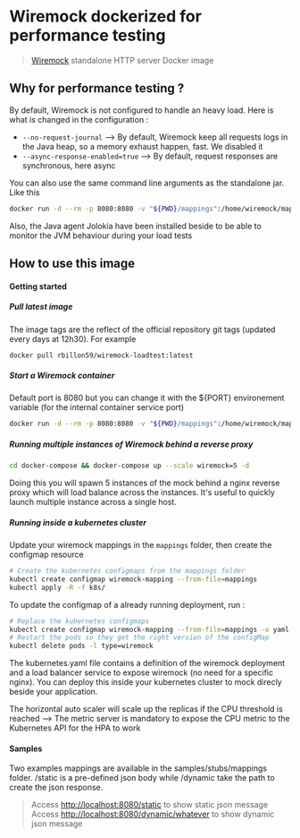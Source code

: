 # Wiremock dockerized for performance testing

> [Wiremock](http://wiremock.org) standalone HTTP server Docker image

## Why for performance testing ?

By default, Wiremock is not configured to handle an heavy load. Here is what is changed in the configuration :

- `--no-request-journal` --> By default, Wiremock keep all requests logs in the Java heap, so a memory exhaust happen, fast. We disabled it
- `--async-response-enabled=true` --> By default, request responses are synchronous, here async

You can also use the same command line arguments as the standalone jar. Like this

```sh
docker run -d --rm -p 8080:8080 -v "${PWD}/mappings":/home/wiremock/mappings rbillon59/wiremock-loadtest:latest
```

Also, the Java agent Jolokia have been installed beside to be able to monitor the JVM behaviour during your load tests

## How to use this image

#### Getting started

##### Pull latest image

The image tags are the reflect of the official repository git tags (updated every days at 12h30). For example

```sh
docker pull rbillon59/wiremock-loadtest:latest
```

##### Start a Wiremock container

Default port is 8080 but you can change it with the ${PORT} environement variable (for the internal container service port)

```sh
docker run -d --rm -p 8080:8080 -v "${PWD}/mappings":/home/wiremock/mappings rbillon59/wiremock-loadtest:latest
```

##### Running multiple instances of Wiremock behind a reverse proxy

```sh
cd docker-compose && docker-compose up --scale wiremock=5 -d
```
 
Doing this you will spawn 5 instances of the mock behind a nginx reverse proxy which will load balance across the instances. It's useful to quickly launch multiple instance across a single host.

##### Running inside a kubernetes cluster

Update your wiremock mappings in the `mappings` folder, then create the configmap resource

```sh
# Create the kubernetes configmaps from the mappings folder
kubectl create configmap wiremock-mapping --from-file=mappings
kubectl apply -R -f k8s/
```

To update the configmap of a already running deployment, run :

```sh
# Replace the kubernetes configmaps
kubectl create configmap wiremock-mapping --from-file=mappings -o yaml --dry-run=client | kubectl replace -f -
# Restart the pods so they get the right version of the configMap
kubectl delete pods -l type=wiremock
```

The kubernetes.yaml file contains a definition of the wiremock deployment and a load balancer service to expose wiremock (no need for a specific nginx). You can deploy this inside your kubernetes cluster to mock direcly beside your application.  

The horizontal auto scaler will scale up the replicas if the CPU threshold is reached
--> The metric server is mandatory to expose the CPU metric to the Kubernetes API for the HPA to work

#### Samples

Two examples mappings are available in the samples/stubs/mappings folder. /static is a pre-defined json body while /dynamic take the path to create the json response.

> Access [http://localhost:8080/static](http://localhost:8080/static) to show static json message  
> Access [http://localhost:8080/dynamic/whatever](http://localhost:8080/dynamic/whatever) to show dynamic json message

